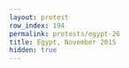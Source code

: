 ```yaml
---
layout: protest
row_index: 194
permalink: protests/egypt-26
title: Egypt, November 2015
hidden: true
---
```

